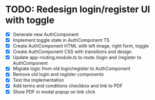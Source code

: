 # TODO: Redesign login/register UI with toggle

- [x] Generate new AuthComponent
- [x] Implement toggle state in AuthComponent TS
- [x] Create AuthComponent HTML with left image, right form, toggle
- [x] Create AuthComponent CSS with transitions and design
- [x] Update app-routing.module.ts to route /login and /register to AuthComponent
- [x] Migrate logic from old login/register to AuthComponent
- [x] Remove old login and register components
- [x] Test the implementation
- [x] Add terms and conditions checkbox and link to PDF
- [x] Show PDF in modal popup on link click
